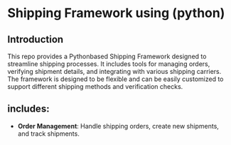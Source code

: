 # Shipping Framework using (python)

## Introduction

This repo provides a Pythonbased Shipping Framework designed to streamline shipping processes. It includes tools for managing orders, verifying shipment details, and integrating with various shipping carriers. The framework is designed to be flexible and can be easily customized to support different shipping methods and verification checks.

## includes:

- **Order Management**: Handle shipping orders, create new shipments, and track shipments.

